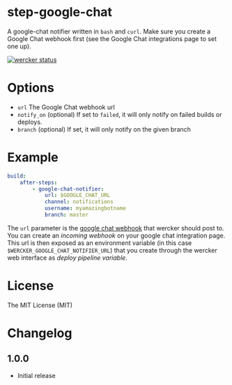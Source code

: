 # step-google-chat

A google-chat notifier written in `bash` and `curl`. Make sure you create a Google Chat
webhook first (see the Google Chat integrations page to set one up).

[![wercker status](https://app.wercker.com/status/94f767fe85199d1f7f2dd064f36802bb/s "wercker status")](https://app.wercker.com/project/bykey/94f767fe85199d1f7f2dd064f36802bb)

# Options

- `url` The Google Chat webhook url
- `notify_on` (optional) If set to `failed`, it will only notify on failed
builds or deploys.
- `branch` (optional) If set, it will only notify on the given branch

# Example

```yaml
build:
    after-steps:
        - google-chat-notifier:
            url: $GOOGLE_CHAT_URL
            channel: notifications
            username: myamazingbotname
            branch: master
```

The `url` parameter is the [google chat webhook](https://developers.google.com/hangouts/chat/how-tos/webhooks) that wercker should post to.
You can create an *incoming webhook* on your google chat integration page.
This url is then exposed as an environment variable (in this case
`$WERCKER_GOOGLE_CHAT_NOTIFIER_URL`) that you create through the wercker web interface as *deploy pipeline variable*.

# License

The MIT License (MIT)

# Changelog

## 1.0.0

- Initial release
